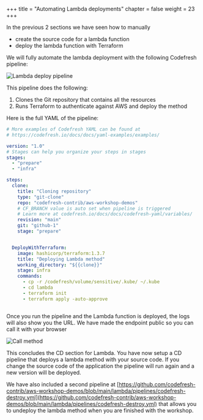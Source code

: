 +++
title = "Automating Lambda deployments"
chapter = false
weight = 23
+++

In the previous 2 sections we have seen how to manually

* create the source code for a lambda function
* deploy the lambda function with Terraform

We will fully automate the lambda deployment with the following Codefresh pipeline:

![Lambda deploy pipeline](/images/lambda/lambda-deploy-pipeline.png)

This pipeline does the following:

1. Clones the Git repository that contains all the resources
2. Runs Terraform to authenticate against AWS and deploy the method

Here is the full YAML of the pipeline:

```yaml
# More examples of Codefresh YAML can be found at
# https://codefresh.io/docs/docs/yaml-examples/examples/

version: "1.0"
# Stages can help you organize your steps in stages
stages:
  - "prepare"
  - "infra"

steps:
  clone:
    title: "Cloning repository"
    type: "git-clone"
    repo: "codefresh-contrib/aws-workshop-demos"
    # CF_BRANCH value is auto set when pipeline is triggered
    # Learn more at codefresh.io/docs/docs/codefresh-yaml/variables/
    revision: "main"
    git: "github-1"
    stage: "prepare"


  DeployWithTerraform:
    image: hashicorp/terraform:1.3.7
    title: "Deploying Lambda method"
    working_directory: "${{clone}}" 
    stage: infra
    commands:
      - cp -r /codefresh/volume/sensitive/.kube/ ~/.kube 
      - cd lambda
      - terraform init
      - terraform apply -auto-approve



```

Once you run the pipeline and the Lambda function is deployed, the logs will also
show you the URL. We have made the endpoint public so you can call it with your browser


![Call method](/images/lambda/lambda-test-url.png)

This concludes the CD section for Lambda. You have now setup a CD pipeline that deploys a lambda method with your source code. If you change the source code of the application the pipeline will run again and a new version will be deployed.

We have also included a second pipeline at [https://github.com/codefresh-contrib/aws-workshop-demos/blob/main/lambda/pipelines/codefresh-destroy.yml](https://github.com/codefresh-contrib/aws-workshop-demos/blob/main/lambda/pipelines/codefresh-destroy.yml) that allows you to undeploy the lambda method when you are finished with the workshop. 











